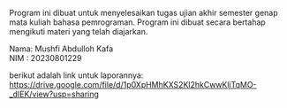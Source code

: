 Program ini dibuat untuk menyelesaikan tugas ujian akhir semester genap mata kuliah bahasa pemrograman. Program ini dibuat secara bertahap mengikuti materi yang telah diajarkan.  

Nama: Mushfi Abdulloh Kafa  
NIM : 20230801229  

berikut adalah link untuk laporannya: https://drive.google.com/file/d/1p0XpHMhKXS2Kl2hkCwwKljTqMO-_dIEK/view?usp=sharing
